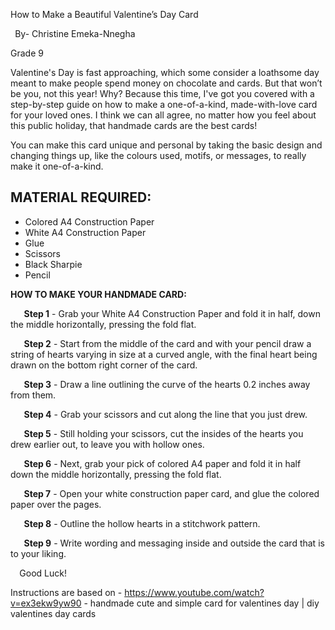 ﻿How to Make a Beautiful Valentine’s Day Card

` `By- Christine Emeka-Nnegha

Grade 9

Valentine's Day is fast approaching, which some consider a loathsome day meant to make people spend money on chocolate and cards. But that won’t be you, not this year! Why? Because this time, I've got you covered with a step-by-step guide on how to make a one-of-a-kind, made-with-love card for your loved ones. I think we can all agree, no matter how you feel about this public holiday, that handmade cards are the best cards! 

You can make this card unique and personal by taking the basic design and changing things up, like the colours used, motifs, or messages, to really make it one-of-a-kind.

## <a name="_x36hnx1w03j1"></a>**MATERIAL REQUIRED:**
- Colored A4 Construction Paper
- White A4 Construction Paper
- Glue
- Scissors 
- Black Sharpie
- Pencil

**HOW TO MAKE YOUR HANDMADE CARD:**

`   `**Step 1** - Grab your White A4 Construction Paper and fold it in half, down the middle horizontally, pressing the fold flat.

`   `**Step 2** - Start from the middle of the card and with your pencil draw a string of hearts varying in size at a curved angle, with the final heart being drawn on the bottom right corner of the card.

`   `**Step 3** - Draw a line outlining the curve of the hearts 0.2 inches away from them. 

`   `**Step 4** - Grab your scissors and cut along the line that you just drew.

`   `**Step 5** - Still holding your scissors, cut the insides of the hearts you drew earlier out, to leave                      you with hollow ones.



`   `**Step 6** - Next, grab your pick of colored A4 paper and fold it in half down the middle horizontally, pressing the fold flat.

`   `**Step 7** - Open your white construction paper card, and glue the colored paper over the pages.

`   `**Step 8** - Outline the hollow hearts in a stitchwork pattern.

`   `**Step 9** - Write wording and messaging inside and outside the card that is to your liking.

`  `Good Luck!

Instructions are based on - <https://www.youtube.com/watch?v=ex3ekw9yw90> - handmade cute and simple card for valentines day | diy valentines day cards

